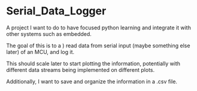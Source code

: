 # Serial_Data_Logger

A project I want to do to have focused python learning and integrate it with other systems such as embedded. 

The goal of this is to a ) read data from serial input (maybe something else later) of an MCU, and log it.

This should scale later to start plotting the information, potentially with different data streams being implemented on different plots.

Additionally, I want to save and organize the information in a .csv file. 
